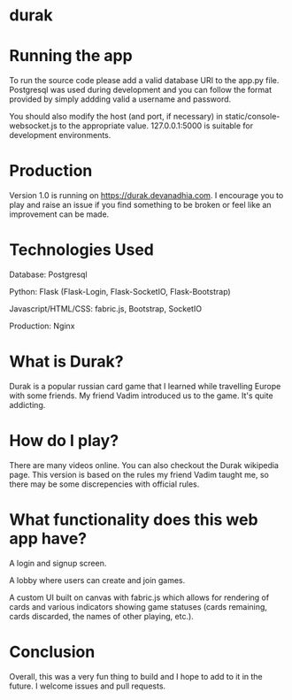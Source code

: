 # durak

# Running the app
To run the source code please add a valid database URI to the app.py file.  Postgresql was used during development and you can follow the format provided by simply addding valid a username and password.

You should also modify the host (and port, if necessary) in static/console-websocket.js to the appropriate value.  127.0.0.1:5000 is suitable for development environments.

# Production

Version 1.0 is running on https://durak.devanadhia.com.  I encourage you to play and raise an issue if you find something to be broken or feel like an improvement can be made.

# Technologies Used

Database: Postgresql

Python: Flask (Flask-Login, Flask-SocketIO, Flask-Bootstrap)

Javascript/HTML/CSS: fabric.js, Bootstrap, SocketIO

Production: Nginx

# What is Durak?

Durak is a popular russian card game that I learned while travelling Europe with some friends.  My friend Vadim introduced us to the game.  It's quite addicting.

# How do I play?

There are many videos online.  You can also checkout the Durak wikipedia page.  This version is based on the rules my friend Vadim taught me, so there may be some discrepencies with official rules.

# What functionality does this web app have?

A login and signup screen.

A lobby where users can create and join games.

A custom UI built on canvas with fabric.js which allows for rendering of cards and various indicators showing game statuses (cards remaining, cards discarded, the names of other playing, etc.).


# Conclusion
Overall, this was a very fun thing to build and I hope to add to it in the future.  I welcome issues and pull requests.

